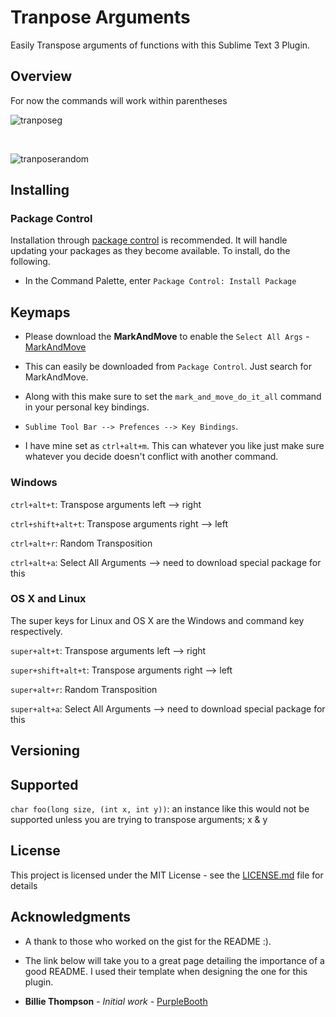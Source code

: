 # Tranpose Arguments
Easily Transpose arguments of functions with this Sublime Text 3 Plugin.

## Overview
For now the commands will work within parentheses

<!-- Cycle left to right transposition -->

![tranposeg](https://user-images.githubusercontent.com/16642720/30751380-31d23566-9f87-11e7-9346-b99d18deb05e.gif)

<br/> 

<!-- Random -->

![tranposerandom](https://user-images.githubusercontent.com/16642720/30754119-7e9be3ee-9f8f-11e7-9030-bd2d938425f9.gif)

## Installing

### Package Control
Installation through [package control](http://wbond.net/sublime_packages/package_control) is recommended. It will handle updating your packages as they become available. To install, do the following.

* In the Command Palette, enter `Package Control: Install Package`
<!-- * Search for `TransposeArguments` to see the list of available commands -->

## Keymaps

* Please download the  **MarkAndMove** to enable the `Select All Args` - [MarkAndMove](https://github.com/colinta/SublimeMarkAndMove)

* This can easily be downloaded from `Package Control`. Just search for MarkAndMove.

* Along with this make sure to set the `mark_and_move_do_it_all` command in your personal key bindings. 
* `Sublime Tool Bar --> Prefences --> Key Bindings`.

* I have mine set as `ctrl+alt+m`. This can whatever you like just make sure whatever you decide doesn't conflict with another command.

### Windows

`ctrl+alt+t`: Transpose arguments left --> right

`ctrl+shift+alt+t`: Transpose arguments right --> left 

`ctrl+alt+r`: Random Transposition

`ctrl+alt+a`: Select All Arguments --> need to download special package for this


### OS X and Linux
The super keys for Linux and OS X are the Windows and command key respectively.

`super+alt+t`: Transpose arguments left --> right

`super+shift+alt+t`: Transpose arguments right --> left 

`super+alt+r`: Random Transposition

`super+alt+a`: Select All Arguments --> need to download special package for this

## Versioning

## Supported
`char foo(long size, (int x, int y))`: an instance like this would not be supported unless you are trying to transpose arguments; x & y


## License

This project is licensed under the MIT License - see the [LICENSE.md](LICENSE.md) file for details

## Acknowledgments

* A thank to those who worked on the gist for the README :).

* The link below will take you to a great page detailing the importance of a good README. I used their template when designing the one for this plugin. 

* **Billie Thompson** - *Initial work* - [PurpleBooth](https://gist.github.com/PurpleBooth/109311bb0361f32d87a2)